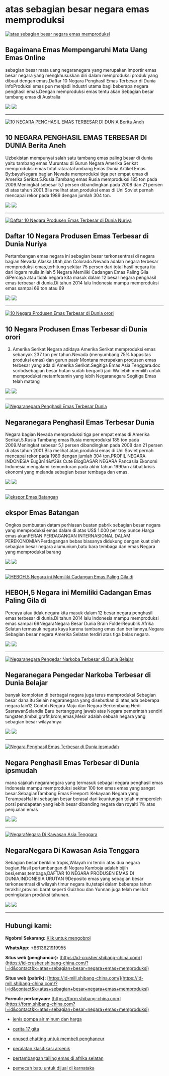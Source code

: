 # atas sebagian besar negara emas memproduksi

<a href="https://swt.shibang-china.com/?l=id&img&k=atas+sebagian+besar+negara+emas+memproduksi" target="_blank">![atas sebagian besar negara emas memproduksi](http://static.shibang-china.com/all-800x300/498.jpg)</a>

## Bagaimana Emas Mempengaruhi Mata Uang Emas Online
sebagian besar mata uang negaranegara yang merupakan importir emas besar negara yang mengkhususkan diri dalam memproduksi produk yang dibuat dengan emas,Daftar 10 Negara Penghasil Emas Terbesar di Dunia InfoProduksi emas pun menjadi industri utama bagi beberapa negara penghasil emas.Dengan memproduksi emas tentu akan Sebagian besar tambang emas di Australia


<a href="https://whatsapp.shibangsoft.com/WhatsApp.php" target="_blank" title="WhatsApp">![](http://static.shibang-china.com/icon/whatsapp.png)</a> <a href="https://swt.shibang-china.com/?l=id&icon&k=atas+sebagian+besar+negara+emas+memproduksi" target="_blank">![](http://static.shibang-china.com/icon/chat-id.png)</a>

---

<a href="https://swt.shibang-china.com/?l=id&img&k=atas+sebagian+besar+negara+emas+memproduksi" target="_blank">![10 NEGARA PENGHASIL EMAS TERBESAR DI DUNIA Berita Aneh](http://static.shibang-china.com/all-800x300/1319.jpg)</a>

## 10 NEGARA PENGHASIL EMAS TERBESAR DI DUNIA Berita Aneh
Uzbekistan mempunyai salah satu tambang emas paling besar di dunia yaitu tambang emas Muruntau di Gurun Negara Amerika Serikat memproduksi emas total ratarataTambang Emas Dunia Artikel Emas By:bayuNegara bagian Nevada memproduksi tiga per empat emas di Amerika Serikat.5.Rusia.Tambang emas Rusia memproduksi 185 ton pada 2009.Meningkat sebesar 5,1 persen dibandingkan pada 2008 dan 21 persen di atas tahun 2001.Bila melihat atan,produksi emas di Uni Soviet pernah mencapai rekor pada 1989 dengan jumlah 304 ton.


<a href="https://whatsapp.shibangsoft.com/WhatsApp.php" target="_blank" title="WhatsApp">![](http://static.shibang-china.com/icon/whatsapp.png)</a> <a href="https://swt.shibang-china.com/?l=id&icon&k=atas+sebagian+besar+negara+emas+memproduksi" target="_blank">![](http://static.shibang-china.com/icon/chat-id.png)</a>

---

<a href="https://swt.shibang-china.com/?l=id&img&k=atas+sebagian+besar+negara+emas+memproduksi" target="_blank">![Daftar 10 Negara Produsen Emas Terbesar di Dunia Nuriya](http://static.shibang-china.com/all-800x300/372.jpg)</a>

## Daftar 10 Negara Produsen Emas Terbesar di Dunia Nuriya
Pertambangan emas negara ini sebagian besar terkonsentrasi di negara bagian Nevada,Alaska,Utah,dan Colorado.Nevada adalah negara terbesar memproduksi emas,terhitung sekitar 75 persen dari total hasil negara itu dari logam mulia.Inilah 5 Negara Memiliki Cadangan Emas Paling Gila diPercaya atau tidak negara kita masuk dalam 12 besar negara penghasil emas terbesar di dunia.Di tahun 2014 lalu Indonesia mampu memproduksi emas sampai 69 ton atau 69


<a href="https://whatsapp.shibangsoft.com/WhatsApp.php" target="_blank" title="WhatsApp">![](http://static.shibang-china.com/icon/whatsapp.png)</a> <a href="https://swt.shibang-china.com/?l=id&icon&k=atas+sebagian+besar+negara+emas+memproduksi" target="_blank">![](http://static.shibang-china.com/icon/chat-id.png)</a>

---

<a href="https://swt.shibang-china.com/?l=id&img&k=atas+sebagian+besar+negara+emas+memproduksi" target="_blank">![10 Negara Produsen Emas Terbesar di Dunia orori](http://static.shibang-china.com/all-800x300/957.jpg)</a>

## 10 Negara Produsen Emas Terbesar di Dunia orori
3) Amerika Serikat Negara adidaya Amerika Serikat memproduksi emas sebanyak 237 ton per tahun.Nevada (menyumbang 75% kapasitas produksi emas) dan gurun pasir Montana merupakan produsen emas terbesar yang ada di Amerika Serikat.Segitiga Emas Asia Tenggara.doc scribdsebagian besar hutan sudah berganti jadi Wa lebih memilih untuk memproduksi metamfetamin yang lebih Negaranegara Segitiga Emas telah matang


<a href="https://whatsapp.shibangsoft.com/WhatsApp.php" target="_blank" title="WhatsApp">![](http://static.shibang-china.com/icon/whatsapp.png)</a> <a href="https://swt.shibang-china.com/?l=id&icon&k=atas+sebagian+besar+negara+emas+memproduksi" target="_blank">![](http://static.shibang-china.com/icon/chat-id.png)</a>

---

<a href="https://swt.shibang-china.com/?l=id&img&k=atas+sebagian+besar+negara+emas+memproduksi" target="_blank">![Negaranegara Penghasil Emas Terbesar Dunia](http://static.shibang-china.com/all-800x300/277.jpg)</a>

## Negaranegara Penghasil Emas Terbesar Dunia
Negara bagian Nevada memproduksi tiga per empat emas di Amerika Serikat.5.Rusia Tambang emas Rusia memproduksi 185 ton pada 2009.Meningkat sebesar 5,1 persen dibandingkan pada 2008 dan 21 persen di atas tahun 2001.Bila melihat atan,produksi emas di Uni Soviet pernah mencapai rekor pada 1989 dengan jumlah 304 ton.PROFIL NEGARA INDONESIA Eug3n14&#39s Cute BlogDASAR NEGARA Pancasila Ekonomi Indonesia mengalami kemunduran pada akhir tahun 1990an akibat krisis ekonomi yang melanda sebagian besar tembaga dan emas.


<a href="https://whatsapp.shibangsoft.com/WhatsApp.php" target="_blank" title="WhatsApp">![](http://static.shibang-china.com/icon/whatsapp.png)</a> <a href="https://swt.shibang-china.com/?l=id&icon&k=atas+sebagian+besar+negara+emas+memproduksi" target="_blank">![](http://static.shibang-china.com/icon/chat-id.png)</a>

---

<a href="https://swt.shibang-china.com/?l=id&img&k=atas+sebagian+besar+negara+emas+memproduksi" target="_blank">![ekspor Emas Batangan](http://static.shibang-china.com/all-800x300/915.jpg)</a>

## ekspor Emas Batangan
Ongkos pembuatan datam perhiasan buatan pabrik sebagian besar negara yang memproduksi emas dalam di atas US$ 1.000 per troy ounce.Harga emas akanPERAN PERDAGANGAN INTERNASIONAL DALAM PEREKONOMIANPerdagangan bebas biasanya didukung dengan kuat oleh sebagian besar negara alumunium,batu bara tembaga dan emas Negara yang memproduksi barang


<a href="https://whatsapp.shibangsoft.com/WhatsApp.php" target="_blank" title="WhatsApp">![](http://static.shibang-china.com/icon/whatsapp.png)</a> <a href="https://swt.shibang-china.com/?l=id&icon&k=atas+sebagian+besar+negara+emas+memproduksi" target="_blank">![](http://static.shibang-china.com/icon/chat-id.png)</a>

---

<a href="https://swt.shibang-china.com/?l=id&img&k=atas+sebagian+besar+negara+emas+memproduksi" target="_blank">![HEBOH,5 Negara ini Memiliki Cadangan Emas Paling Gila di](http://static.shibang-china.com/all-800x300/1275.jpg)</a>

## HEBOH,5 Negara ini Memiliki Cadangan Emas Paling Gila di
Percaya atau tidak negara kita masuk dalam 12 besar negara penghasil emas terbesar di dunia.Di tahun 2014 lalu Indonesia mampu memproduksi emas sampai 69NegaraNegara Besar Dunia Brain FolderRepublik Afrika Selatan termasuk negara kaya karena tambang emas dan berliannya.Negara Sebagian besar negara Amerika Selatan terdiri atas tiga belas negara.


<a href="https://whatsapp.shibangsoft.com/WhatsApp.php" target="_blank" title="WhatsApp">![](http://static.shibang-china.com/icon/whatsapp.png)</a> <a href="https://swt.shibang-china.com/?l=id&icon&k=atas+sebagian+besar+negara+emas+memproduksi" target="_blank">![](http://static.shibang-china.com/icon/chat-id.png)</a>

---

<a href="https://swt.shibang-china.com/?l=id&img&k=atas+sebagian+besar+negara+emas+memproduksi" target="_blank">![Negaranegara Pengedar Narkoba Terbesar di Dunia Belajar](http://static.shibang-china.com/all-800x300/299.jpg)</a>

## Negaranegara Pengedar Narkoba Terbesar di Dunia Belajar
banyak komplotan di berbagai negara juga terus memproduksi Sebagian besar dana itu Selain negaranegara yang disebutkan di atas,ada beberapa negara lain12 Contoh Negara Maju dan Negara Berkembang Hedi SasrawanSelandia Baru bertanggung jawab atas Negara pemerintah sendiri tungsten,timbal,grafit,krom,emas,Mesir adalah sebuah negara yang sebagian besar wilayahnya


<a href="https://whatsapp.shibangsoft.com/WhatsApp.php" target="_blank" title="WhatsApp">![](http://static.shibang-china.com/icon/whatsapp.png)</a> <a href="https://swt.shibang-china.com/?l=id&icon&k=atas+sebagian+besar+negara+emas+memproduksi" target="_blank">![](http://static.shibang-china.com/icon/chat-id.png)</a>

---

<a href="https://swt.shibang-china.com/?l=id&img&k=atas+sebagian+besar+negara+emas+memproduksi" target="_blank">![Negara Penghasil Emas Terbesar di Dunia ipsmudah](http://static.shibang-china.com/all-800x300/619.jpg)</a>

## Negara Penghasil Emas Terbesar di Dunia ipsmudah
mana sajakah negaranegara yang termasuk sebagai negara penghasil emas Indonesia mampu memproduksi sekitar 100 ton emas emas yang sangat besar.SebagianTambang Emas Freeport: Kekayaan Negara yang TerampasHal ini sebagian besar berasal dari keuntungan telah memperoleh porsi pendapatan yang lebih besar dibanding negara dan royalti 1% atas penjualan emas


<a href="https://whatsapp.shibangsoft.com/WhatsApp.php" target="_blank" title="WhatsApp">![](http://static.shibang-china.com/icon/whatsapp.png)</a> <a href="https://swt.shibang-china.com/?l=id&icon&k=atas+sebagian+besar+negara+emas+memproduksi" target="_blank">![](http://static.shibang-china.com/icon/chat-id.png)</a>

---

<a href="https://swt.shibang-china.com/?l=id&img&k=atas+sebagian+besar+negara+emas+memproduksi" target="_blank">![NegaraNegara Di Kawasan Asia Tenggara](http://static.shibang-china.com/all-800x300/465.jpg)</a>

## NegaraNegara Di Kawasan Asia Tenggara
Sebagian besar beriklim tropis,Wilayah ini terdiri atas dua negara bagian,Hasil pertambangan di Negara Kamboja adalah bijih besi,emas,tembaga,DAFTAR 10 NEGARA PRODUSEN EMAS DI DUNIA,INDONESIA URUTAN 9Deposito emas yang sebagian besar terkonsentrasi di wilayah timur negara itu,tetapi dalam beberapa tahun terakhir,provinsi barat seperti Guizhou dan Yunnan juga telah melihat peningkatan produksi tahunan.


<a href="https://whatsapp.shibangsoft.com/WhatsApp.php" target="_blank" title="WhatsApp">![](http://static.shibang-china.com/icon/whatsapp.png)</a> <a href="https://swt.shibang-china.com/?l=id&icon&k=atas+sebagian+besar+negara+emas+memproduksi" target="_blank">![](http://static.shibang-china.com/icon/chat-id.png)</a>

---
## Hubungi kami:

**Ngobrol Sekarang:** [Klik untuk mengobrol](https://swt.shibang-china.com?l=id&contact&k=atas+sebagian+besar+negara+emas+memproduksi)

**WhatsApp:**  [+8613621919955](https://whatsapp.shibangsoft.com/WhatsApp.php)

**Situs web (penghancur):** [https://id-crusher.shibang-china.com/](https://id-crusher.shibang-china.com/?l=id&contact&k=atas+sebagian+besar+negara+emas+memproduksi)

**Situs web (pabrik):** [https://id-mill.shibang-china.com/](https://id-mill.shibang-china.com/?l=id&contact&k=atas+sebagian+besar+negara+emas+memproduksi)

**Formulir pertanyaan:** [https://form.shibang-china.com](https://form.shibang-china.com?l=id&contact&k=atas+sebagian+besar+negara+emas+memproduksi)

* [jenis pompa air minum dan harga](../34/jenis%20pompa%20air%20minum%20dan%20harga.md)

* [cerita 17 gita](../34/cerita%2017%20gita.md)

* [onused chatting untuk membeli penghancur](../33/onused%20chatting%20untuk%20membeli%20penghancur.md)

* [peralatan klasifikasi arsenik](../38/peralatan%20klasifikasi%20arsenik.md)

* [pertambangan tailing emas di afrika selatan](../33/pertambangan%20tailing%20emas%20di%20afrika%20selatan.md)

* [pemecah batu untuk dijual di karnataka](../39/pemecah%20batu%20untuk%20dijual%20di%20karnataka.md)